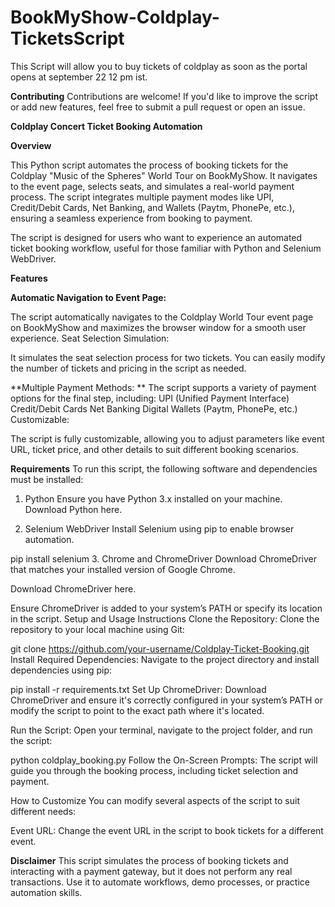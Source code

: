 # BookMyShow-Coldplay-TicketsScript
This Script will allow you to buy tickets of coldplay as soon as the portal opens at september 22 12 pm ist.



**Contributing**
Contributions are welcome! If you'd like to improve the script or add new features, feel free to submit a pull request or open an issue.

**Coldplay Concert Ticket Booking Automation**

**Overview**

This Python script automates the process of booking tickets for the Coldplay "Music of the Spheres" World Tour on BookMyShow. It navigates to the event page, selects seats, and simulates a real-world payment process. The script integrates multiple payment modes like UPI, Credit/Debit Cards, Net Banking, and Wallets (Paytm, PhonePe, etc.), ensuring a seamless experience from booking to payment.

The script is designed for users who want to experience an automated ticket booking workflow, useful for those familiar with Python and Selenium WebDriver.

**Features**

**Automatic Navigation to Event Page:**

The script automatically navigates to the Coldplay World Tour event page on BookMyShow and maximizes the browser window for a smooth user experience.
Seat Selection Simulation:

It simulates the seat selection process for two tickets. You can easily modify the number of tickets and pricing in the script as needed.

**Multiple Payment Methods:
**
The script supports a variety of payment options for the final step, including:
UPI (Unified Payment Interface)
Credit/Debit Cards
Net Banking
Digital Wallets (Paytm, PhonePe, etc.)
Customizable:

The script is fully customizable, allowing you to adjust parameters like event URL, ticket price, and other details to suit different booking scenarios.

**Requirements**
To run this script, the following software and dependencies must be installed:

1. Python
Ensure you have Python 3.x installed on your machine. Download Python here.

2. Selenium WebDriver
Install Selenium using pip to enable browser automation.

pip install selenium
3. Chrome and ChromeDriver
Download ChromeDriver that matches your installed version of Google Chrome.

Download ChromeDriver here.

Ensure ChromeDriver is added to your system’s PATH or specify its location in the script.
Setup and Usage Instructions
Clone the Repository: Clone the repository to your local machine using Git:

git clone https://github.com/your-username/Coldplay-Ticket-Booking.git
Install Required Dependencies: Navigate to the project directory and install dependencies using pip:

pip install -r requirements.txt
Set Up ChromeDriver: Download ChromeDriver and ensure it's correctly configured in your system’s PATH or modify the script to point to the exact path where it's located.

Run the Script: Open your terminal, navigate to the project folder, and run the script:

python coldplay_booking.py
Follow the On-Screen Prompts: The script will guide you through the booking process, including ticket selection and payment.

How to Customize
You can modify several aspects of the script to suit different needs:

Event URL: Change the event URL in the script to book tickets for a different event.

**Disclaimer**
This script simulates the process of booking tickets and interacting with a payment gateway, but it does not perform any real transactions. Use it to automate workflows, demo processes, or practice automation skills.
